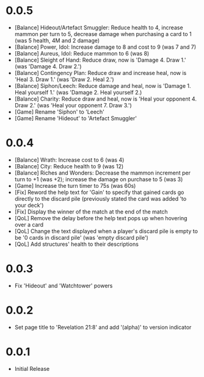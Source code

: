 # 0.0.5
- [Balance] Hideout/Artefact Smuggler: Reduce health to 4, increase mammon per turn to 5, decrease damage when purchasing a card to 1 (was 5 health, 4M and 2 damage)
- [Balance] Power, Idol: Increase damage to 8 and cost to 9 (was 7 and 7)
- [Balance] Aureus, Idol: Reduce mammon to 6 (was 8)
- [Balance] Sleight of Hand: Reduce draw, now is 'Damage 4. Draw 1.' (was 'Damage 4. Draw 2.')
- [Balance] Contingency Plan: Reduce draw and increase heal, now is 'Heal 3. Draw 1.' (was 'Draw 2. Heal 2.')
- [Balance] Siphon/Leech: Reduce damage and heal, now is 'Damage 1. Heal yourself 1.' (was 'Damage 2. Heal yourself 2.)
- [Balance] Charity: Reduce draw and heal, now is 'Heal your opponent 4. Draw 2.' (was 'Heal your opponent 7. Draw 3.')
- [Game] Rename 'Siphon' to 'Leech'
- [Game] Rename 'Hideout' to 'Artefact Smuggler'

# 0.0.4
- [Balance] Wrath: Increase cost to 6 (was 4)
- [Balance] City: Reduce health to 9 (was 12)
- [Balance] Riches and Wonders: Decrease the mammon increment per turn to +1 (was +2); increase the damage on purchase to 5 (was 3)
- [Game] Increase the turn timer to 75s (was 60s)
- [Fix] Reword the help text for 'Gain' to specify that gained cards go directly to the discard pile (previously stated the card was added 'to your deck')
- [Fix] Display the winner of the match at the end of the match
- [QoL] Remove the delay before the help text pops up when hovering over a card
- [QoL] Change the text displayed when a player's discard pile is empty to be '0 cards in discard pile' (was 'empty discard pile')
- [QoL] Add structures' health to their descriptions

# 0.0.3
- Fix 'Hideout' and 'Watchtower' powers

# 0.0.2
- Set page title to 'Revelation 21:8' and add '(alpha)' to version indicator

# 0.0.1
- Initial Release
